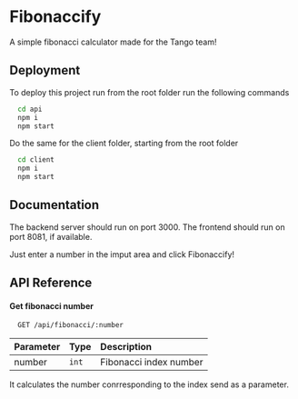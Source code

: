 
# Fibonaccify

A simple fibonacci calculator made for the Tango team!


## Deployment

To deploy this project run from the root folder run the following commands

```bash
  cd api
  npm i 
  npm start
```
Do the same for the client folder, starting from the root folder

```bash
  cd client
  npm i 
  npm start
```


## Documentation

The backend server should run on port 3000.
The frontend should run on port 8081, if available.

Just enter a number in the imput area and click Fibonaccify!
## API Reference

#### Get fibonacci number

```http
  GET /api/fibonacci/:number
```

| Parameter | Type     | Description                |
| :-------- | :------- | :------------------------- |
| number | `int` | Fibonacci index number|

It calculates the number conrresponding to the index send as a parameter.

